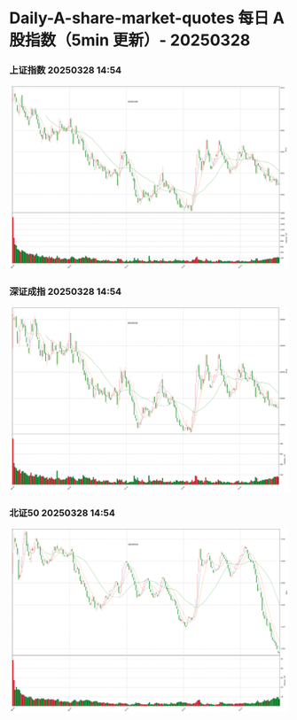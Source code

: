 
# Daily-A-share-market-quotes 每日 A 股指数（5min 更新）- 20250328

### 上证指数 20250328 14:54
![](./fig/2025/3/20250328-sh000001.png)

### 深证成指 20250328 14:54
![](./fig/2025/3/20250328-sz399001.png)

### 北证50 20250328 14:54
![](./fig/2025/3/20250328-bj899050.png)
